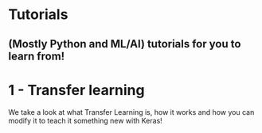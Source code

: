 # Tutorials
## (Mostly Python and ML/AI) tutorials for you to learn from!

# 1 - Transfer learning

We take a look at what Transfer Learning is, how it works and how you can modify it to teach it something new with Keras!
